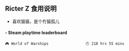 ## Ricter Z 食用说明
- 喜欢猫猫，是个冇猫孤儿

<!-- steam-box start -->
#### - Steam playtime leaderboard
```text
🎮 World of Warships                 🕘 218 hrs 55 mins
```
<!-- Powered by https://github.com/YouEclipse/steam-box . -->
<!-- steam-box end -->
